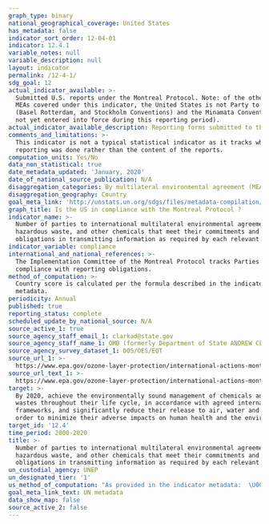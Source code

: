 ```yaml
---
graph_type: binary
national_geographical_coverage: United States
has_metadata: false
indicator_sort_order: 12-04-01
indicator: 12.4.1
variable_notes: null
variable_description: null
layout: indicator
permalink: /12-4-1/
sdg_goal: 12
actual_indicator_available: >-
  Submitted U.S. reports under the Montreal Protocol. Note: of the other four
  MEAs covered under this indicator, the United States is not Party to three
  (Basel Rotterdam, and Stockholm Conventions) and the Minamata Convention had
  not yet entered into force during this reporting period).
actual_indicator_available_description: Reporting forms submitted to the Montreal Protocol Secretariat.
comments_and_limitations: >-
  This indicator is not a typical statistical indicator as it tracks whether
  reporting was done rather than the content of the reports.
computation_units: Yes/No
data_non_statistical: true
date_metadata_updated: 'January, 2020'
date_of_national_source_publication: N/A
disaggregation_categories: By multilateral environmental agreement (MEA).
disaggregation_geography: Country
goal_meta_link: 'http://unstats.un.org/sdgs/files/metadata-compilation/Metadata-Goal-12.pdf'
graph_title: Is the US in compliance with the Montreal Protocol ?
indicator_name: >-
  Number of parties to international multilateral environmental agreements on
  hazardous waste, and other chemicals that meet their commitments and
  obligations in transmitting information as required by each relevant agreement
indicator_variable: compliance
international_and_national_references: >-
  The Implementation Committee of the Montreal Protocol tracks Parties’
  compliance with reporting obligations.
method_of_computation: >-
  Country score is calculated per the formula described in the indicator 12.4.1
  metadata.
periodicity: Annual
published: true
reporting_status: complete
scheduled_update_by_national_source: N/A
source_active_1: true
source_agency_staff_email_1: clarkad@state.gov
source_agency_staff_name_1: OMB (formerly Department of State ANDREW CLARK)
source_agency_survey_dataset_1: DOS/OES/EQT
source_url_1: >-
  https://www.epa.gov/ozone-layer-protection/international-actions-montreal-protocol-substances-deplete-ozone-layer
source_url_text_1: >-
  https://www.epa.gov/ozone-layer-protection/international-actions-montreal-protocol-substances-deplete-ozone-layer
target: >-
  By 2020, achieve the environmentally sound management of chemicals and all
  wastes throughout their life cycle, in accordance with agreed international
  frameworks, and significantly reduce their release to air, water and soil in
  order to minimize their adverse impacts on human health and the environment.
target_id: '12.4'
time_period: 2000-2020
title: >-
  Number of parties to international multilateral environmental agreements on
  hazardous waste, and other chemicals that meet their commitments and
  obligations in transmitting information as required by each relevant agreement
un_custodial_agency: UNEP
un_designated_tier: '1'
us_method_of_computation: "As provided in the indicator metadata:  \U0001D447\U0001D45F\U0001D44E\U0001D45B\U0001D460\U0001D45A\U0001D456\U0001D460\U0001D460\U0001D456\U0001D45C\U0001D45B \U0001D445\U0001D44E\U0001D461\U0001D452 = (\U0001D44E\U0001D450\U0001D460 + \U0001D44F\U0001D450\U0001D460 + \U0001D450\U0001D450\U0001D460 + \U0001D451\U0001D450\U0001D460 + \U0001D452\U0001D450\U0001D460) \U0001D441. \U0001D45C\U0001D453 \U0001D436\U0001D45C\U0001D45B\U0001D463\U0001D452\U0001D45B\U0001D461\U0001D456\U0001D45C\U0001D45B\U0001D460 ∗ 100"
goal_meta_link_text: UN metadata
data_show_map: false
source_active_2: false
---
```


